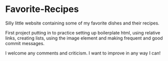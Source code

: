 # Favorite-Recipes
Silly little website containing some of my favorite dishes and their recipes.

First project putting in to practice setting up boilerplate html, using relative links, creating lists, using the image element and making frequent and good commit messages.

I welcome any comments and criticism. I want to improve in any way I can!